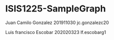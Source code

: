 # ISIS1225-SampleGraph
Juan Camilo Gonzalez 201911030 jc.gonzalezc20 

Luis francisco Escobar 202020323 lf.escobarg1